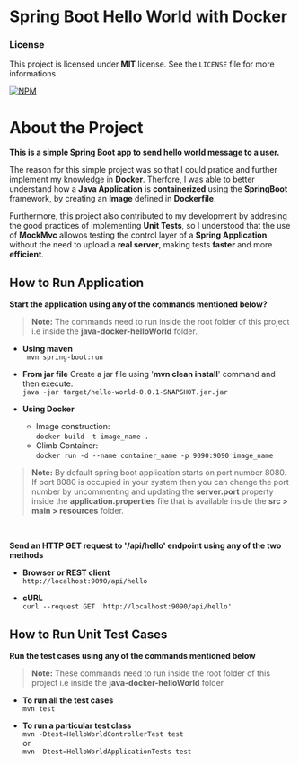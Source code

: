 # Spring Boot Hello World with Docker

### License

This project is licensed under **MIT** license. See the `LICENSE` file for more informations. 

[![NPM](https://img.shields.io/npm/l/react)](https://github.com/nathan00pdl/java-docker-helloWorld/blob/main/LICENSE) 

# About the Project 

**This is a simple Spring Boot app to send hello world message to a user.**

The reason for this simple project was so that I could pratice and further implement my knowledge in **Docker**. Therfore, I was able to better understand how a **Java Application** is **containerized** using the **SpringBoot** framework, by creating an **Image** defined in **Dockerfile**.

Furthermore, this project also contributed to my development by addresing the good practices of implementing **Unit Tests**, so I understood that the use of **MockMvc** allowos testing the control layer of a **Spring Application** without the need to upload a **real server**, making tests **faster** and more **efficient**.


## How to Run Application

**Start the application using any of the commands mentioned below?**

> **Note:** The commands need to run inside the root folder of this project i.e inside the **java-docker-helloWorld** folder.

- **Using maven**
  <br/>``` mvn spring-boot:run```

- **From jar file**
  Create a jar file using '**mvn clean install**' command and then execute.
  <br/>```java -jar target/hello-world-0.0.1-SNAPSHOT.jar.jar```

- **Using Docker**
  - Image construction: <br/> ```docker build -t image_name .```
  - Climb Container: <br/> ```docker run -d --name container_name -p 9090:9090 image_name```

> **Note:** By default spring boot application starts on port number 8080. If port 8080 is occupied in your system then you can change the port number by uncommenting and updating the **server.port** property inside the **application.properties** file that is available inside the **src > main > resources** folder.

<br/>

**Send an HTTP GET request to '/api/hello' endpoint using any of the two methods**

- **Browser or REST client**
  <br/>```http://localhost:9090/api/hello```

- **cURL**
  <br/>```curl --request GET 'http://localhost:9090/api/hello'```


## How to Run Unit Test Cases

**Run the test cases using any of the commands mentioned below**

> **Note:** These commands need to run inside the root folder of this project i.e inside the **java-docker-helloWorld** folder

- **To run all the test cases**
  <br/>```mvn test```

- **To run a particular test class**
  <br/>```mvn -Dtest=HelloWorldControllerTest test```
  <br/>or
  <br/>```mvn -Dtest=HelloWorldApplicationTests test```
